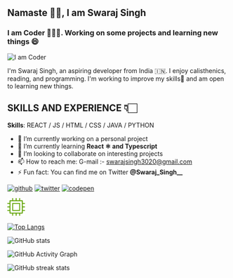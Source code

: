 ## Namaste 🙏🏻, I am Swaraj Singh


### I am Coder 👩🏻‍💻. Working on some projects and learning new things 😄
![I am Coder ](https://media.giphy.com/media/qgQUggAC3Pfv687qPC/giphy.gif)

I'm Swaraj Singh, an aspiring developer from India 🇮🇳. I enjoy calisthenics, reading, and programming. I'm working to improve my skills🎯 and am open to learning new things.

## SKILLS AND EXPERIENCE 👇🏻

**Skills**: REACT / JS / HTML / CSS / JAVA / PYTHON



- 🔭 I’m currently working on a personal project 
- 🌱 I’m currently learning **React ⚛ and Typescript**
- 👯 I’m looking to collaborate on interesting projects  
- 📫 How to reach me: G-mail :- swarajsingh3020@gmail.com 
- ⚡ Fun fact: You can find me on Twitter **@Swaraj_Singh__**






[<img src='https://cdn.jsdelivr.net/npm/simple-icons@3.0.1/icons/github.svg' alt='github' height='40'>](https://github.com/Swaraj-Singh-30)  [<img src='https://cdn.jsdelivr.net/npm/simple-icons@3.0.1/icons/twitter.svg' alt='twitter' height='40'>](https://twitter.com/Swaraj_Singh__)  [<img src='https://cdn.jsdelivr.net/npm/simple-icons@3.0.1/icons/codepen.svg' alt='codepen' height='40'>](https://codepen.io/Swaraj_Singh__)  

<a href='https://docs.github.com/en/developers'><img src='https://raw.githubusercontent.com/acervenky/animated-github-badges/master/assets/devbadge.gif' width='40' height='40'></a> 

[![Top Langs](https://github-readme-stats.vercel.app/api/top-langs/?username=Swaraj-Singh-30)](https://github.com/anuraghazra/github-readme-stats)

![GitHub stats](https://github-readme-stats.vercel.app/api?username=Swaraj-Singh-30&show_icons=true&count_private=true&bg_color=1E2A56&color=C0C8CF) 

![GitHub Activity Graph](https://activity-graph.herokuapp.com/graph?username=Swaraj-Singh-30&bg_color=1E2A56&color=5BCDEC&line=5BCDEC&point=FFFFFF&hide_border=true)

![GitHub streak stats](https://github-readme-streak-stats.herokuapp.com/?user=Swaraj-Singh-30)  

